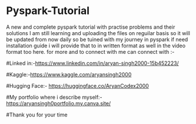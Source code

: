 # Pyspark-Tutorial
A new and complete pyspark tutorial with practise problems and their solutions
I am still learning and uploading the files on reguilar basis so it will be updated from now daily so be tuined with my journey in pyspark
if need installation guide i will provide that to in written format as well in the video format too here.
for more and to connect with me can connect with :-

#Linked in:-https://www.linkedin.com/in/aryan-singh2000-15b452223/


#Kaggle:-https://www.kaggle.com/aryansingh2000


#Hugging Face:- https://huggingface.co/AryanCodex2000


#My portfolio where i describe myself:- https://aryansingh0portfolio.my.canva.site/


#Thank you for your time

